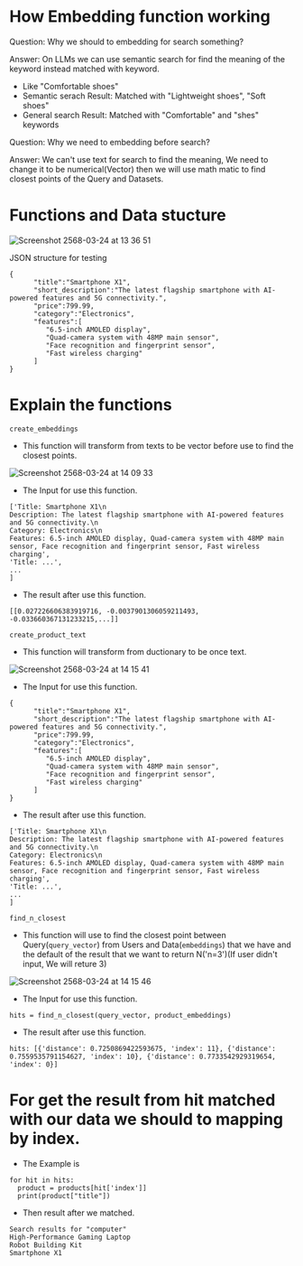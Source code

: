 # How Embedding function working

Question: Why we should to embedding for search something?

Answer: On LLMs we can use semantic search for find the meaning of the keyword instead matched with keyword.
- Like "Comfortable shoes"
- Semantic serach Result: Matched with "Lightweight shoes", "Soft shoes"
- General search Result: Matched with "Comfortable" and "shes" keywords


Question: Why we need to embedding before search?

Answer: We can't use text for search to find the meaning, We need to change it to be numerical(Vector) then we will use math matic
to find closest points of the Query and Datasets.

# Functions and Data stucture

![Screenshot 2568-03-24 at 13 36 51](https://github.com/user-attachments/assets/aaa68cda-9774-4ae9-93f4-51b2e434f8fa)

JSON structure for testing
```
{
      "title":"Smartphone X1",
      "short_description":"The latest flagship smartphone with AI-powered features and 5G connectivity.",
      "price":799.99,
      "category":"Electronics",
      "features":[
         "6.5-inch AMOLED display",
         "Quad-camera system with 48MP main sensor",
         "Face recognition and fingerprint sensor",
         "Fast wireless charging"
      ]
}
```
# Explain the functions

`create_embeddings`
- This function will transform from texts to be vector before use to find the closest points.

![Screenshot 2568-03-24 at 14 09 33](https://github.com/user-attachments/assets/e31a2de5-c87e-47f8-9519-cf1ffda165ed)

- The Input for use this function.
```
['Title: Smartphone X1\n
Description: The latest flagship smartphone with AI-powered features and 5G connectivity.\n
Category: Electronics\n
Features: 6.5-inch AMOLED display, Quad-camera system with 48MP main sensor, Face recognition and fingerprint sensor, Fast wireless charging',
'Title: ...',
...
]
```
- The result after use this function.
```
[[0.027226606383919716, -0.0037901306059211493, -0.033660367131233215,...]]
```

`create_product_text`
- This function will transform from ductionary to be once text.

![Screenshot 2568-03-24 at 14 15 41](https://github.com/user-attachments/assets/9b9f95b2-2141-409c-aac6-01ba6565f954)

- The Input for use this function.
```
{
      "title":"Smartphone X1",
      "short_description":"The latest flagship smartphone with AI-powered features and 5G connectivity.",
      "price":799.99,
      "category":"Electronics",
      "features":[
         "6.5-inch AMOLED display",
         "Quad-camera system with 48MP main sensor",
         "Face recognition and fingerprint sensor",
         "Fast wireless charging"
      ]
}
```
- The result after use this function.
```
['Title: Smartphone X1\n
Description: The latest flagship smartphone with AI-powered features and 5G connectivity.\n
Category: Electronics\n
Features: 6.5-inch AMOLED display, Quad-camera system with 48MP main sensor, Face recognition and fingerprint sensor, Fast wireless charging',
'Title: ...',
...
]
```

`find_n_closest`
- This function will use to find the closest point between Query(`query_vector`) from Users and Data(`embeddings`) that we have and
the default of the result that we want to return N('n=3')(If user didn't input, We will reture 3)

![Screenshot 2568-03-24 at 14 15 46](https://github.com/user-attachments/assets/847f2f2b-9e9b-4575-8ac9-f2c39d94b824)

- The Input for use this function.
```
hits = find_n_closest(query_vector, product_embeddings)
```

- The result after use this function.
```
hits: [{'distance': 0.7250869422593675, 'index': 11}, {'distance': 0.7559535791154627, 'index': 10}, {'distance': 0.7733542929319654, 'index': 0}]
```

# For get the result from hit matched with our data we should to mapping by index.
- The Example is
```
for hit in hits:
  product = products[hit['index']]
  print(product["title"])
```
- Then result after we matched.
```
Search results for "computer"
High-Performance Gaming Laptop
Robot Building Kit
Smartphone X1
```

